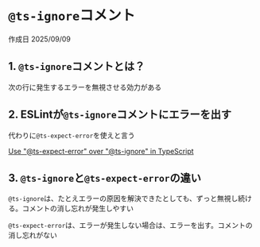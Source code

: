 # `@ts-ignore`コメント

作成日 2025/09/09

## 1. `@ts-ignore`コメントとは？

次の行に発生するエラーを無視させる効力がある

## 2. ESLintが`@ts-ignore`コメントにエラーを出す

代わりに`@ts-expect-error`を使えと言う

[Use "@ts-expect-error" over "@ts-ignore" in TypeScript](https://dev.to/maafaishal/ts-expect-error-over-ts-ignore-in-typescript-5140)

## 3. `@ts-ignore`と`@ts-expect-error`の違い

`@ts-ignore`は、たとえエラーの原因を解決できたとしても、ずっと無視し続ける。コメントの消し忘れが発生しやすい

`@ts-expect-error`は、エラーが発生しない場合は、エラーを出す。コメントの消し忘れがない
